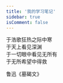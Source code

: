 ```yaml
---
title: '我的学习笔记'
sidebar: true
isComment: false
---
```


于浩歌狂热之际中寒  
于天上看见深渊  
于一切眼中看见无所有  
于无所希望中得救

鲁迅《墓碣文》